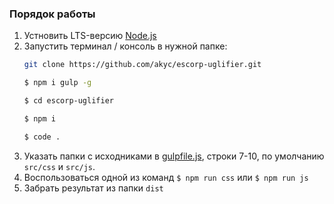 ### Порядок работы

1. Устновить LTS-версию [Node.js](https://nodejs.org/en/download/)
2. Запустить терминал / консоль в нужной папке:
   ```bash 
   git clone https://github.com/akyc/escorp-uglifier.git
   ```
   ```bash 
   $ npm i gulp -g
   ```
   ```bash
   $ cd escorp-uglifier
   ```
   ```bash
   $ npm i
   ```
   ```bash
   $ code .
   ```
3. Указать папки с исходниками в [gulpfile.js](gulpfile.js), строки 7-10, по умолчанию `src/css` и `src/js`.
4. Воспользоваться одной из команд `$ npm run css` или `$ npm run js`
5. Забрать результат из папки `dist`
